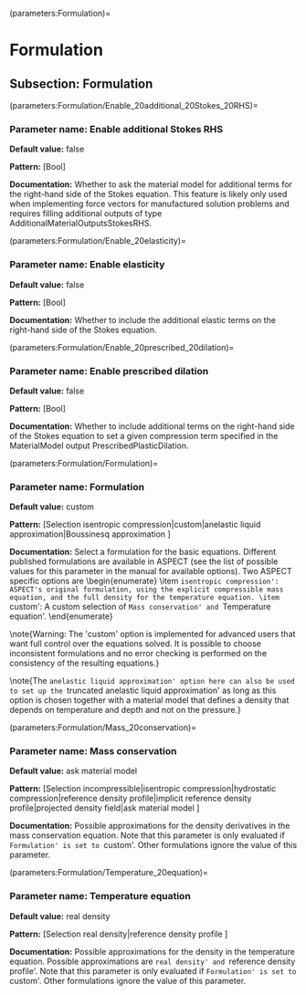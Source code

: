 (parameters:Formulation)=
# Formulation


## **Subsection:** Formulation


(parameters:Formulation/Enable_20additional_20Stokes_20RHS)=
### __Parameter name:__ Enable additional Stokes RHS
**Default value:** false

**Pattern:** [Bool]

**Documentation:** Whether to ask the material model for additional terms for the right-hand side of the Stokes equation. This feature is likely only used when implementing force vectors for manufactured solution problems and requires filling additional outputs of type AdditionalMaterialOutputsStokesRHS.

(parameters:Formulation/Enable_20elasticity)=
### __Parameter name:__ Enable elasticity
**Default value:** false

**Pattern:** [Bool]

**Documentation:** Whether to include the additional elastic terms on the right-hand side of the Stokes equation.

(parameters:Formulation/Enable_20prescribed_20dilation)=
### __Parameter name:__ Enable prescribed dilation
**Default value:** false

**Pattern:** [Bool]

**Documentation:** Whether to include additional terms on the right-hand side of the Stokes equation to set a given compression term specified in the MaterialModel output PrescribedPlasticDilation.

(parameters:Formulation/Formulation)=
### __Parameter name:__ Formulation
**Default value:** custom

**Pattern:** [Selection isentropic compression|custom|anelastic liquid approximation|Boussinesq approximation ]

**Documentation:** Select a formulation for the basic equations. Different published formulations are available in ASPECT (see the list of possible values for this parameter in the manual for available options). Two ASPECT specific options are
\begin{enumerate}
  \item `isentropic compression': ASPECT's original formulation, using the explicit compressible mass equation, and the full density for the temperature equation.
  \item `custom': A custom selection of `Mass conservation' and `Temperature equation'.
\end{enumerate}

\note{Warning: The 'custom' option is implemented for advanced users that want full control over the equations solved. It is possible to choose inconsistent formulations and no error checking is performed on the consistency of the resulting equations.}

\note{The `anelastic liquid approximation' option here can also be used to set up the `truncated anelastic liquid approximation' as long as this option is chosen together with a material model that defines a density that depends on temperature and depth and not on the pressure.}

(parameters:Formulation/Mass_20conservation)=
### __Parameter name:__ Mass conservation
**Default value:** ask material model

**Pattern:** [Selection incompressible|isentropic compression|hydrostatic compression|reference density profile|implicit reference density profile|projected density field|ask material model ]

**Documentation:** Possible approximations for the density derivatives in the mass conservation equation. Note that this parameter is only evaluated if `Formulation' is set to `custom'. Other formulations ignore the value of this parameter.

(parameters:Formulation/Temperature_20equation)=
### __Parameter name:__ Temperature equation
**Default value:** real density

**Pattern:** [Selection real density|reference density profile ]

**Documentation:** Possible approximations for the density in the temperature equation. Possible approximations are `real density' and `reference density profile'. Note that this parameter is only evaluated if `Formulation' is set to `custom'. Other formulations ignore the value of this parameter.
